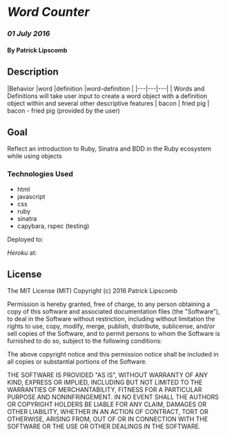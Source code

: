 # _Word Counter_

### _01 July 2016_

#### By Patrick Lipscomb

## Description
|Behavior    |word   |definition   |word-definition |
|---|---|---|
| Words and Definitions will take user input to create a word object with a definition object within and several other descriptive features | bacon | fried pig | bacon - fried pig
(provided by the user)


## Goal
Reflect an introduction to Ruby, Sinatra and BDD in the Ruby ecosystem while using objects

### Technologies Used
- html
- javascript
- css
- ruby
- sinatra
- capybara, rspec (testing)

Deployed to:

_Heroku_ at: 


## License

The MIT License (MIT)
Copyright (c) 2016 Patrick Lipscomb

Permission is hereby granted, free of charge, to any person obtaining a copy of this software and associated documentation files (the "Software"), to deal in the Software without restriction, including without limitation the rights to use, copy, modify, merge, publish, distribute, sublicense, and/or sell copies of the Software, and to permit persons to whom the Software is furnished to do so, subject to the following conditions:

The above copyright notice and this permission notice shall be included in all copies or substantial portions of the Software.

THE SOFTWARE IS PROVIDED "AS IS", WITHOUT WARRANTY OF ANY KIND, EXPRESS OR IMPLIED, INCLUDING BUT NOT LIMITED TO THE WARRANTIES OF MERCHANTABILITY, FITNESS FOR A PARTICULAR PURPOSE AND NONINFRINGEMENT. IN NO EVENT SHALL THE AUTHORS OR COPYRIGHT HOLDERS BE LIABLE FOR ANY CLAIM, DAMAGES OR OTHER LIABILITY, WHETHER IN AN ACTION OF CONTRACT, TORT OR OTHERWISE, ARISING FROM, OUT OF OR IN CONNECTION WITH THE SOFTWARE OR THE USE OR OTHER DEALINGS IN THE SOFTWARE.
